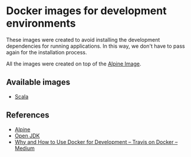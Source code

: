 # Docker images for development environments

These images were created to avoid installing the development dependencies for running applications. In this way, we don't have to pass again for the installation process.

All the images were created on top of the [Alpine Image](https://hub.docker.com/_/alpine).

## Available images

* [Scala](scala)

## References

* [Alpine](https://hub.docker.com/_/alpine)
* [Open JDK](https://hub.docker.com/_/openjdk/)
* [Why and How to Use Docker for Development – Travis on Docker – Medium](https://medium.com/travis-on-docker/why-and-how-to-use-docker-for-development-a156c1de3b24)